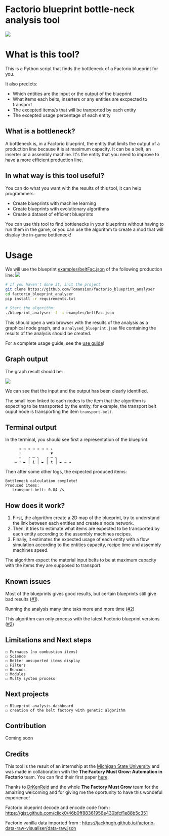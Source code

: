 # Factorio blueprint bottle-neck analysis tool

![](./doc/images/ban.png)

# What is this tool?

This is a Python script that finds the bottleneck of a Factorio blueprint for you.

It also predicts:
- Which entities are the input or the output of the blueprint
- What items each belts, inserters or any entities are excpected to transport
- The excepted items/s that will be tranported by each entity
- The excepted usage percentage of each entity

## What is a bottleneck?

A bottleneck is, in a Factorio blueprint, the entity that limits the output of a production line because it is at maximum capacity. It can be a belt, an inserter or a assembly machine. It's the entity that you need to improve to have a more efficient production line.

## In what way is this tool useful?

You can do what you want with the results of this tool, it can help programmers:
- Create blueprints with machine learning
- Create blueprints with evolutionary algorithms
- Create a dataset of efficient blueprints

You can use this tool to find bottlenecks in your blueprints without having to run them in the game, or you can use the algorithm to create a mod that will display the in-game bottleneck!

# Usage

We will use the blueprint [examples/beltFac.json](./examples/beltFac.json) of the following production line:
![](./doc/images/blueprint_belt_fac_1.png)

```bash
# If you haven't done it, init the project
git clone https://github.com/Tomansion/factorio_blueprint_analyser
cd factorio_blueprint_analyser
pip install -r requirements.txt

# Start the algorithm:
./blueprint_analyser -f -i examples/beltFac.json
```

This should open a web browser with the results of the analysis as a graphical node graph, and a `analysed_blueprint.json` file containing the results of the analysis should be created.

For a complete usage guide, see the [use guide](./doc/use_guide.md)!

## Graph output

The graph result should be:

![](./doc/images/node_graph_belt_fac_1.png)

We can see that the input and the output has been clearly identified.

The small icon linked to each nodes is the item that the algorithm is expecting to be transported by the entity, for example, the transport belt ouput node is transporting the item `transport-belt`.

## Terminal output

In the terminal, you should see first a representation of the blueprint:

```
      → → → → → → → ↓
      ↑             ▼
      ↑   ┌ ─ ┐   ┌ ─ ┐
    → ↑ ► │ i │ ► │ t │ ► → →
```

Then after some other logs, the expected produced items:

```
Bottleneck calculation complete!
Produced items:
   transport-belt: 0.84 /s
```

## How does it work?

1. First, the algorithm create a 2D map of the blueprint, try to understand the link between each entities and create a node network.
2. Then, it tries to estimate what items are expected to be transported by each entity according to the assembly machines recipes.
3. Finally, it estimates the expected usage of each entity with a flow simulation according to the entities capacity, recipe time and assembly machines speed.

The algorithm expect the material input belts to be at maximum capacity with the items they are supposed to transport.

## Known issues

Most of the blueprints gives good results, but certain blueprints still give bad results ([#1](https://github.com/Tomansion/factorio_blueprint_analyser/issues/1)).

Running the analysis many time taks more and more time ([#2](https://github.com/Tomansion/factorio_blueprint_analyser/issues/2))

This algorithm can only process with the latest Factorio blueprint versions ([#2](https://github.com/Tomansion/factorio_blueprint_analyser/issues/3))

## Limitations and Next steps
    ☐ Furnaces (no combustion items)
    ☐ Science
    ☐ Better unsuported items display
    ☐ Filters
    ☐ Beacons
    ☐ Modules
    ☐ Multy system process

## Next projects
    ☐ Blueprint analysis dashboard
    ☐ creation of the belt factory with genetic algorithm

## Contribution

Coming soon

## Credits

This tool is the result of an internship at the [Michigan State University](https://msu.edu/) and was made in collaboration with the **The Factory Must Grow: Automation in Factorio** team. You can find their first paper [here](https://arxiv.org/abs/2102.04871).

Thanks to [DrKenReid](https://github.com/DrKenReid) and the whole **The Factory Must Grow** team for the amaizing welcoming and for giving me the oportunity to have this wondeful experience!


Factorio blueprint decode and encode code from : https://gist.github.com/click0/46b0ff88361956e430bfcf1e88b5c351

Factorio vanilla data imported from : https://jackhugh.github.io/factorio-data-raw-visualiser/data-raw.json

